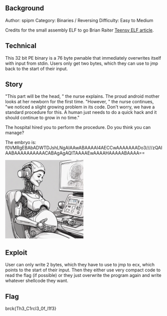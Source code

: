## Background

 Author: spipm
 Category: Binaries / Reversing
 Difficulty: Easy to Medium

Credits for the small assembly ELF to go Brian Raiter [Teensy ELF article](https://www.muppetlabs.com/~breadbox/software/tiny/teensy.html).

## Technical

This 32 bit PE binary is a 76 byte pwnable that immediately overwrites itself with input from stdin. Users only get two bytes, which they can use to jmp back to the start of their input.

## Story

"This part will be the head, " the nurse explains. The proud android mother looks at her newborn for the first time. "However, " the nurse continues, "we noticed a slight growing problem in its code. Don't worry, we have a standard procedure for this. A human just needs to do a quick hack and it should continue to grow in no time." 

The hospital hired you to perform the procedure. Do you think you can manage? 

The embryo is:
f0VMRgEBAbADWTDJshLNgAIAAwABAAAAI4AECCwAAAAAAADo3////zQAIAABAAAAAAAAAACABAgAgAQITAAAAEwAAAAHAAAAABAAAA==

<img src="./embryobot.jpeg" width="250">

## Exploit

User can only write 2 bytes, which they have to use to jmp to ecx, which points to the start of their input. Then they either use very compact code to read the flag (if possible) or they just overwrite the program again and write whatever shellcode they want.

## Flag

brck{Th3_C1rcl3_0f_l1f3}
